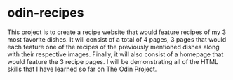 # odin-recipes

This project is to create a recipe website that would feature recipes of my 3 most favorite dishes.
It will consist of a total of 4 pages, 3 pages that would each feature one of the recipes of the previously mentioned dishes along with their respective images.
Finally, it will also consist of a homepage that would feature the 3 recipe pages.
I will be demonstrating all of the HTML skills that I have learned so far on The Odin Project.
